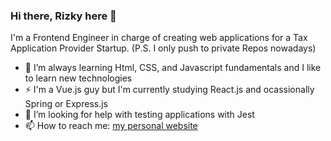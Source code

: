 ### Hi there, Rizky here 👋
I'm a Frontend Engineer in charge of creating web applications for a Tax Application Provider Startup. (P.S. I only push to private Repos nowadays)

- 🌱 I’m always learning Html, CSS, and Javascript fundamentals and I like to learn new technologies
- ⚡ I'm a Vue.js guy but I'm currently studying React.js and ocassionally Spring or Express.js
- 🤔 I’m looking for help with testing applications with Jest
- 📫 How to reach me: [my personal website](https://www.rizkysyawals.live/)

